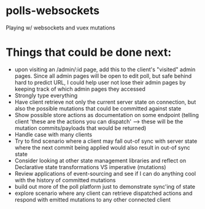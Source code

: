 # polls-websockets
Playing w/ websockets and vuex mutations

# Things that could be done next:

- upon visiting an /admin/:id page, add this to the client's "visited" admin pages. Since all admin pages will be open to edit poll, but safe behind hard to predict URL, I could help user not lose their admin pages by keeping track of which admin pages they accessed
- Strongly type everything
- Have client retrieve not only the current server state on connection, but also the possible mutations that could be committed against state
- Show possible store actions as documentation on some endpoint (telling client 'these are the actions you can dispatch' --> these will be the mutation commits/payloads that would be returned)
- Handle case with many clients
- Try to find scenario where a client may fall out-of sync with server state where the next commit being applied would also result in out-of sync state
- Consider looking at other state management libraries and reflect on Declarative state transformations VS imperative (mutations)
- Review applications of event-sourcing and see if I can do anything cool with the history of committed mutations
- build out more of the poll platform just to demonstrate sync'ing of state
- explore scenario where any client can retrieve dispatched actions and respond with emitted mutations to any other connected client
